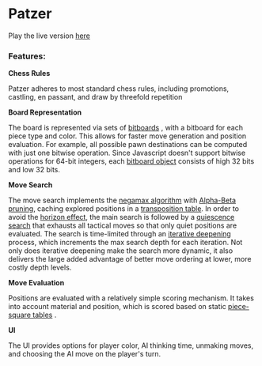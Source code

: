 # Patzer

Play the live version [here](http://ryan-mark.xyz/Patzer/)

### Features:

**Chess Rules**

Patzer adheres to most standard chess rules, including promotions, castling, en passant, and draw by threefold repetition

**Board Representation**

The board is represented via sets of [bitboards](https://www.chessprogramming.org/Bitboards) ,
with a bitboard for each piece type and color. This allows for faster move generation and position evaluation. For example, all possible pawn destinations can be computed with just one bitwise operation. Since Javascript doesn't support bitwise operations for 64-bit integers, each [bitboard object](https://github.com/Rmark92/Patzer/blob/master/js/bitboard/bitboard.js) consists of high 32 bits and low 32 bits.

**Move Search**

The move search implements the [negamax algorithm](https://www.chessprogramming.org/Negamax) with [Alpha-Beta pruning](https://www.chessprogramming.org/Alpha-Beta), caching explored positions in a [transposition table](https://www.chessprogramming.org/Transposition_Table). In order to avoid the [horizon effect](https://www.chessprogramming.org/Horizon_Effect), the main search is followed by a [quiescence search](https://www.chessprogramming.org/Quiescence_Search) that exhausts all tactical moves so that only quiet positions are evaluated. The search is time-limited through an [iterative deepening](https://www.chessprogramming.org/Iterative_Deepening) process, which increments the max search depth for each iteration. Not only does iterative deepening make the search more dynamic, it also delivers the large added advantage of better move ordering at lower, more costly depth levels.

**Move Evaluation**

Positions are evaluated with a relatively simple scoring mechanism. It takes into account material and position, which is scored based on static [piece-square tables](https://www.chessprogramming.org/Simplified_Evaluation_Function#Piece-Square_Tables) .

**UI**

The UI provides options for player color, AI thinking time, unmaking moves, and choosing the AI move on the player's turn.
